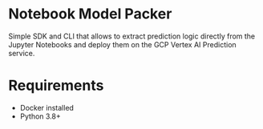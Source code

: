 # Notebook Model Packer

Simple SDK and CLI that allows to extract prediction logic directly from the Jupyter Notebooks and deploy them on the GCP Vertex AI Prediction service.

# Requirements

* Docker installed
* Python 3.8+
